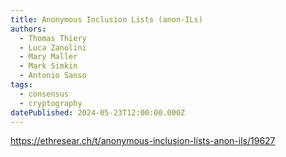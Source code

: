 ```yaml
---
title: Anonymous Inclusion Lists (anon-ILs)
authors:
  - Thomas Thiery
  - Luca Zanolini
  - Mary Maller
  - Mark Simkin
  - Antonio Sanso
tags:
  - consensus
  - cryptography
datePublished: 2024-05-23T12:00:00.000Z
---
```


<https://ethresear.ch/t/anonymous-inclusion-lists-anon-ils/19627>
